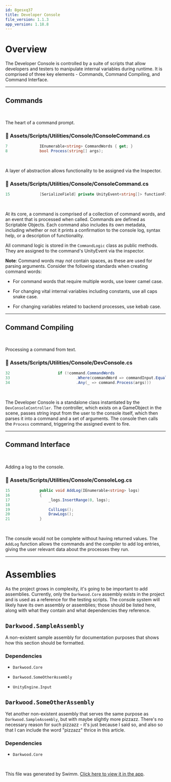 ```yaml
---
id: 8gesxq37
title: Developer Console
file_version: 1.1.3
app_version: 1.18.8
---
```


# Overview

The Developer Console is controlled by a suite of scripts that allow developers and testers to manipulate internal variables during runtime. It is comprised of three key elements - Commands, Command Compiling, and Command Interface.

* * *

## Commands

<br/>

The heart of a command prompt.
<!-- NOTE-swimm-snippet: the lines below link your snippet to Swimm -->
### 📄 Assets/Scripts/Utilities/Console/IConsoleCommand.cs
```c#
7              IEnumerable<string> CommandWords { get; }
8              bool Process(string[] args);
```

<br/>

A layer of abstraction allows functionality to be assigned via the Inspector.
<!-- NOTE-swimm-snippet: the lines below link your snippet to Swimm -->
### 📄 Assets/Scripts/Utilities/Console/ConsoleCommand.cs
```c#
15             [SerializeField] private UnityEvent<string[]> functionField;
```

<br/>

At its core, a command is comprised of a collection of command words, and an event that is processed when called. Commands are defined as Scriptable Objects. Each command also includes its own metadata, including whether or not it prints a confirmation to the console log, syntax help, or a description of functionality.

All command logic is stored in the `CommandLogic`<swm-token data-swm-token=":Assets/Scripts/Utilities/Console/Commands/CommandLogic.cs:8:5:5:`    public class CommandLogic : MonoBehaviour`"/> class as public methods. They are assigned to the command's UnityEvent via the inspector.

**Note**: Command words may _not_ contain spaces, as these are used for parsing arguments. Consider the following standards when creating command words:

*   For command words that require multiple words, use lower camel case.

*   For changing vital internal variables including constants, use all caps snake case.

*   For changing variables related to backend processes, use kebab case.

* * *

## Command Compiling

<br/>

Processing a command from text.
<!-- NOTE-swimm-snippet: the lines below link your snippet to Swimm -->
### 📄 Assets/Scripts/Utilities/Console/DevConsole.cs
```c#
32                     if (!command.CommandWords
33                             .Where(commandWord => commandInput.Equals(commandWord, StringComparison.OrdinalIgnoreCase))
34                             .Any(_ => command.Process(args))) 
```

<br/>

The Developer Console is a standalone class instantiated by the `DevConsoleController`<swm-token data-swm-token=":Assets/Scripts/Utilities/Console/DevConsoleController.cs:10:5:5:`    public class DevConsoleController : Singleton&lt;DevConsoleController&gt;`"/>. The controller, which exists on a GameObject in the scene, passes string input from the user to the console itself, which then parses it into a command and a set of arguments. The console then calls the `Process`<swm-token data-swm-token=":Assets/Scripts/Utilities/Console/Commands/Command.cs:9:7:7:`        public override bool Process(string[] args)`"/> command, triggering the assigned event to fire.

* * *

## Command Interface

<br/>

Adding a log to the console.
<!-- NOTE-swimm-snippet: the lines below link your snippet to Swimm -->
### 📄 Assets/Scripts/Utilities/Console/ConsoleLog.cs
```c#
15             public void AddLog(IEnumerable<string> logs)
16             {
17                 _logs.InsertRange(0, logs);
18                 
19                 CullLogs();
20                 DrawLogs();
21             }
```

<br/>

The console would not be complete without having returned values. The `AddLog`<swm-token data-swm-token=":Assets/Scripts/Utilities/Console/ConsoleLog.cs:15:5:5:`        public void AddLog(IEnumerable&lt;string&gt; logs)`"/> function allows the commands and the compiler to add log entries, giving the user relevant data about the processes they run.

* * *

# Assemblies

As the project grows in complexity, it's going to be important to add assemblies. Currently, only the `Darkwood.Core` assembly exists in the project and is used as a reference for the testing scripts. The console system will likely have its own assembly or assemblies; those should be listed here, along with what they contain and what dependencies they reference.

## `Darkwood.SampleAssembly`

A non-existent sample assembly for documentation purposes that shows how this section should be formatted.

### Dependencies

*   `Darkwood.Core`

*   `Darkwood.SomeOtherAssembly`

*   `UnityEngine.Input`

## `Darkwood.SomeOtherAssembly`

Yet another non-existent assembly that serves the same purpose as `Darkwood.SampleAssembly`, but with maybe slightly more pizzazz. There's no necessary reason for such pizzazz - it's just because I said so, and also so that I can include the word "pizzazz" thrice in this article.

### Dependencies

*   `Darkwood.Core`

<br/>

This file was generated by Swimm. [Click here to view it in the app](https://app.swimm.io/repos/Z2l0aHViJTNBJTNBZGFya3dvb2QlM0ElM0FwaWRpZQ==/docs/8gesxq37).
